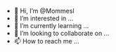 - 👋 Hi, I’m @Mommesl
- 👀 I’m interested in ...
- 🌱 I’m currently learning ...
- 💞️ I’m looking to collaborate on ...
- 📫 How to reach me ...

<!---
Mommesl/Mommesl is a ✨ special ✨ repository because its `README.md` (this file) appears on your GitHub profile.
You can click the Preview link to take a look at your changes.
--->
